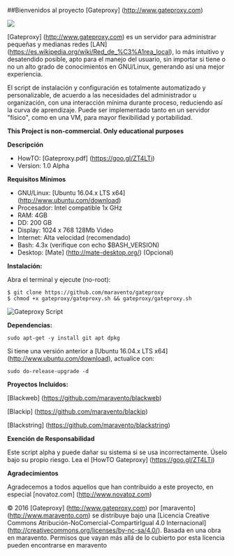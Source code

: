 ##Bienvenidos al proyecto [Gateproxy] (http://www.gateproxy.com)

<a target="_blank" href=""><img src="https://img.shields.io/badge/Development-ALPHA-blue.svg"></a>

[Gateproxy] (http://www.gateproxy.com) es un servidor para administrar pequeñas y medianas redes [LAN] (https://es.wikipedia.org/wiki/Red_de_%C3%A1rea_local), lo más intuitivo y desatendido posible, apto para el manejo del usuario, sin importar si tiene o no un alto grado de conocimientos en GNU/Linux, generando así una mejor experiencia.

El script de instalación y configuración es totalmente automatizado y personalizable, de acuerdo a las necesidades del administrador u organización, con una interacción mínima durante proceso, reduciendo así la curva de aprendizaje. Puede ser implementado tanto en un servidor "físico", como en una VM, para mayor flexibilidad y portabilidad.

**This Project is non-commercial. Only educational purposes**

**Descripción**

- HowTO:        [Gateproxy.pdf] (https://goo.gl/ZT4LTi)
- Version:      1.0 Alpha

**Requisitos Mínimos**

- GNU/Linux:    [Ubuntu 16.04.x LTS x64] (http://www.ubuntu.com/download)
- Procesador:   Intel compatible 1x GHz
- RAM:          4GB
- DD:           200 GB
- Display:      1024 x 768 128Mb Video
- Internet:     Alta velocidad (recomendado)
- Bash:         4.3x (verifique con echo $BASH_VERSION)
- Desktop:      [Mate] (http://mate-desktop.org/) (Opcional)

**Instalación:**

Abra el terminal y ejecute (no-root):
```
$ git clone https://github.com/maravento/gateproxy
$ chmod +x gateproxy/gateproxy.sh && gateproxy/gateproxy.sh
```
![Gateproxy Script](https://camo.githubusercontent.com/6630b94909b393dbed2a5c354191f75ebbd3e4d0/68747470733a2f2f366633616662313131343361626133616534653431363336656563303433626561383461393039662e676f6f676c6564726976652e636f6d2f686f73742f304230494f43322d476859385051324e3163315a7751566c6a623363)

**Dependencias:**
```
sudo apt-get -y install git apt dpkg
```

Si tiene una versión anterior a [Ubuntu 16.04.x LTS x64] (http://www.ubuntu.com/download), actualice con:
```
sudo do-release-upgrade -d
```

**Proyectos Incluidos:**

[Blackweb] (https://github.com/maravento/blackweb)

[Blackip] (https://github.com/maravento/blackip)

[Blackstring] (https://github.com/maravento/blackstring)

**Exención de Responsabilidad**

Este script alpha y puede dañar su sistema si se usa incorrectamente. Úselo bajo su propio riesgo. Lea el [HowTO Gateproxy] (https://goo.gl/ZT4LTi)

**Agradecimientos**

Agradecemos a todos aquellos que han contribuido a este proyecto, en especial [novatoz.com] (http://www.novatoz.com)

© 2016 [Gateproxy] (http://www.gateproxy.com) por [maravento] (http://www.maravento.com) se distribuye bajo una [Licencia Creative Commons Atribución-NoComercial-CompartirIgual 4.0 Internacional] (http://creativecommons.org/licenses/by-nc-sa/4.0/). Basada en una obra en maravento. Permisos que vayan más allá de lo cubierto por esta licencia pueden encontrarse en maravento
